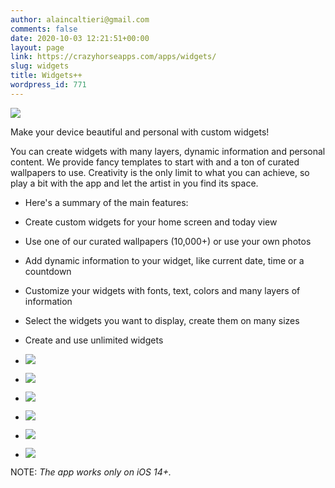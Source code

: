 ```yaml
---
author: alaincaltieri@gmail.com
comments: false
date: 2020-10-03 12:21:51+00:00
layout: page
link: https://crazyhorseapps.com/apps/widgets/
slug: widgets
title: Widgets++
wordpress_id: 771
---
```



![](https://crazyhorseapps.com/wp-content/uploads/2020/10/widgets_header-1024x394.jpg)






[](https://apps.apple.com/us/app/widgets/id1532899854)








Make your device beautiful and personal with custom widgets!







You can create widgets with many layers, dynamic information and personal content. We provide fancy templates to start with and a ton of curated wallpapers to use. Creativity is the only limit to what you can achieve, so play a bit with the app and let the artist in you find its space.







  * Here's a summary of the main features:
  * Create custom widgets for your home screen and today view
  * Use one of our curated wallpapers (10,000+) or use your own photos
  * Add dynamic information to your widget, like current date, time or a countdown
  * Customize your widgets with fonts, text, colors and many layers of information
  * Select the widgets you want to display, create them on many sizes
  * Create and use unlimited widgets






  * ![](https://crazyhorseapps.com/wp-content/uploads/2020/10/iphone8_01-576x1024.jpg)
  * ![](https://crazyhorseapps.com/wp-content/uploads/2020/10/iphone8_02-576x1024.jpg)
  * ![](https://crazyhorseapps.com/wp-content/uploads/2020/10/iphone8_03-576x1024.jpg)
  * ![](https://crazyhorseapps.com/wp-content/uploads/2020/10/iphone8_04-576x1024.jpg)
  * ![](https://crazyhorseapps.com/wp-content/uploads/2020/10/iphone8_05-576x1024.jpg)
  * ![](https://crazyhorseapps.com/wp-content/uploads/2020/10/iphone8_06-576x1024.jpg)






NOTE: _The app works only on iOS 14+._




